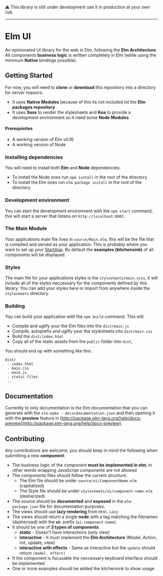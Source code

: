 :warning: This library is still under development use it in production at your own risk.

------------------------

# Elm UI
An opinionated UI library for the web in Elm, following the **Elm Architecture**. All components **business logic** is written completely in Elm (while using the minimum **Native** bindings possible).

## Getting Started
For now, you will need to **clone** or **download** this repository into a directory for server reasons:
  * It uses **Native Modules** because of this its not included int the **Elm packages repository** 
  * It uses **Sass** to render the stylesheets and **Koa** to provide a development environment so it need some **Node Modules**

#### Prerequisites
* A working version of Elm v0.16
* A working version of Node

### Installing dependencies
You will need to install both **Elm** and **Node** dependencies:
  * To install the Node ones run `npm isntall` in the root of the directory
  * To install the Elm ones run `elm package install` in the root of the directory

### Development environment
You can start the development environment with the `npm start` command, this will start a server that listens on `http://localhost:8001`.

### The Main Module
Your applications main file lives in `source/Main.elm`, this will be the file that is compiled and served as your application. This is probably where you want to set up your [StartApp](https://github.com/evancz/start-app). By default the **examples (kitchensink)** of all components will be displayed.

### Styles
The main file for your applications styles is the `stylesheets/main.scss`, it will include all of the styles neccessary for the components defined by this library. You can add your styles here or import from anywhere inside the `stylesheets` directory.

### Building
You can build your application with the `npm build` command. This will:
 * Compile and uglify your the Elm files into the `dist/main.js`
 * Compile, autoprefix and uglify your the stylesheets into `dist/main.css`
 * Build the `dist/index.html`
 * Copy all of the static assets from the `public` folder into `dist`, 

You should end up with something like this:
```
dist/
 - index.html
 - main.css
 - main.js
 - static files
 ..
```

## Documentation
Currently to only documentation is the Elm documentation that you can generate with the `elm-make --docs=documentation.json` and then opening it with the **preview** feature in [http://package.elm-lang.org/help/docs-preview](http://package.elm-lang.org/help/docs-preview).

## Contributing
Any contributions are welcome, you should keep in mind the following when submitting a new **component**:
  * The business logic of the component **must be implemented in elm**, in other words wrapping JavaScript components are not allowed
  * The components files should follow the current structure:
    * The Elm file should be under `source/ui/ComponentName.elm` (capitalized)
    * The Style file should be under `stylesheets/ui/component-name.elm` (dasherized)
  * The source should be **documented** and **exposed** in the `elm-package.json` file for documentation purposes. 
  * The views should use **lazy rendering** from `Html.Lazy`
  * The views should return a single **node** with a tag matching the filenames (dasherized) with the **ui-** prefix (`ui-component-name`).
  * It should be one of **3 types of components**
    * **static** - Doesn't have interactions (only view)
    * **interactive** - It must implement the **Elm Architecture** (Model, Action, init, update, view)
    * **interactive with effects** - Same as interactive but the `update` should return `(model, effect)`
  * If the component is focusable the neccessary keyboard interface should be implemented
  * One or more examples should be added the kitchensink to show usage.
